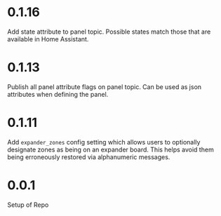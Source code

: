 # 0.1.16
Add state attribute to panel topic.  Possible states match those that are
available in Home Assistant.

# 0.1.13
Publish all panel attribute flags on panel topic.  Can be used as json
attributes when defining the panel.

# 0.1.11
Add `expander_zones` config setting which allows users to optionally designate
zones as being on an expander board.  This helps avoid them being erroneously
restored via alphanumeric messages.

# 0.0.1
Setup of Repo
